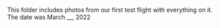 This folder includes photos from our first test flight with everything on it. The date was March __, 2022
